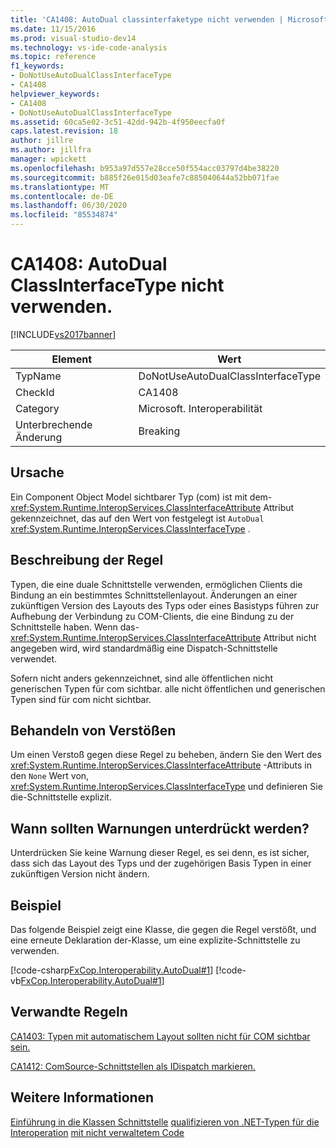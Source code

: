 ```yaml
---
title: 'CA1408: AutoDual classinterfaketype nicht verwenden | Microsoft-Dokumentation'
ms.date: 11/15/2016
ms.prod: visual-studio-dev14
ms.technology: vs-ide-code-analysis
ms.topic: reference
f1_keywords:
- DoNotUseAutoDualClassInterfaceType
- CA1408
helpviewer_keywords:
- CA1408
- DoNotUseAutoDualClassInterfaceType
ms.assetid: 60ca5e02-3c51-42dd-942b-4f950eecfa0f
caps.latest.revision: 18
author: jillre
ms.author: jillfra
manager: wpickett
ms.openlocfilehash: b953a97d557e28cce50f554acc03797d4be38220
ms.sourcegitcommit: b885f26e015d03eafe7c885040644a52bb071fae
ms.translationtype: MT
ms.contentlocale: de-DE
ms.lasthandoff: 06/30/2020
ms.locfileid: "85534874"
---
```

# <a name="ca1408-do-not-use-autodual-classinterfacetype"></a>CA1408: AutoDual ClassInterfaceType nicht verwenden.
[!INCLUDE[vs2017banner](../includes/vs2017banner.md)]

|Element|Wert|
|-|-|
|TypName|DoNotUseAutoDualClassInterfaceType|
|CheckId|CA1408|
|Category|Microsoft. Interoperabilität|
|Unterbrechende Änderung|Breaking|

## <a name="cause"></a>Ursache
 Ein Component Object Model sichtbarer Typ (com) ist mit dem- <xref:System.Runtime.InteropServices.ClassInterfaceAttribute> Attribut gekennzeichnet, das auf den Wert von festgelegt ist `AutoDual` <xref:System.Runtime.InteropServices.ClassInterfaceType> .

## <a name="rule-description"></a>Beschreibung der Regel
 Typen, die eine duale Schnittstelle verwenden, ermöglichen Clients die Bindung an ein bestimmtes Schnittstellenlayout. Änderungen an einer zukünftigen Version des Layouts des Typs oder eines Basistyps führen zur Aufhebung der Verbindung zu COM-Clients, die eine Bindung zu der Schnittstelle haben. Wenn das- <xref:System.Runtime.InteropServices.ClassInterfaceAttribute> Attribut nicht angegeben wird, wird standardmäßig eine Dispatch-Schnittstelle verwendet.

 Sofern nicht anders gekennzeichnet, sind alle öffentlichen nicht generischen Typen für com sichtbar. alle nicht öffentlichen und generischen Typen sind für com nicht sichtbar.

## <a name="how-to-fix-violations"></a>Behandeln von Verstößen
 Um einen Verstoß gegen diese Regel zu beheben, ändern Sie den Wert des <xref:System.Runtime.InteropServices.ClassInterfaceAttribute> -Attributs in den `None` Wert von, <xref:System.Runtime.InteropServices.ClassInterfaceType> und definieren Sie die-Schnittstelle explizit.

## <a name="when-to-suppress-warnings"></a>Wann sollten Warnungen unterdrückt werden?
 Unterdrücken Sie keine Warnung dieser Regel, es sei denn, es ist sicher, dass sich das Layout des Typs und der zugehörigen Basis Typen in einer zukünftigen Version nicht ändern.

## <a name="example"></a>Beispiel
 Das folgende Beispiel zeigt eine Klasse, die gegen die Regel verstößt, und eine erneute Deklaration der-Klasse, um eine explizite-Schnittstelle zu verwenden.

 [!code-csharp[FxCop.Interoperability.AutoDual#1](../snippets/csharp/VS_Snippets_CodeAnalysis/FxCop.Interoperability.AutoDual/cs/FxCop.Interoperability.AutoDual.cs#1)]
 [!code-vb[FxCop.Interoperability.AutoDual#1](../snippets/visualbasic/VS_Snippets_CodeAnalysis/FxCop.Interoperability.AutoDual/vb/FxCop.Interoperability.AutoDual.vb#1)]

## <a name="related-rules"></a>Verwandte Regeln
 [CA1403: Typen mit automatischem Layout sollten nicht für COM sichtbar sein.](../code-quality/ca1403-auto-layout-types-should-not-be-com-visible.md)

 [CA1412: ComSource-Schnittstellen als IDispatch markieren.](../code-quality/ca1412-mark-comsource-interfaces-as-idispatch.md)

## <a name="see-also"></a>Weitere Informationen
 [Einführung in die Klassen Schnittstelle](https://msdn.microsoft.com/733c0dd2-12e5-46e6-8de1-39d5b25df024) [qualifizieren von .NET-Typen für die Interoperation](https://msdn.microsoft.com/library/4b8afb52-fb8d-4e65-b47c-fd82956a3cdd) [mit nicht verwaltetem Code](https://msdn.microsoft.com/library/ccb68ce7-b0e9-4ffb-839d-03b1cd2c1258)
